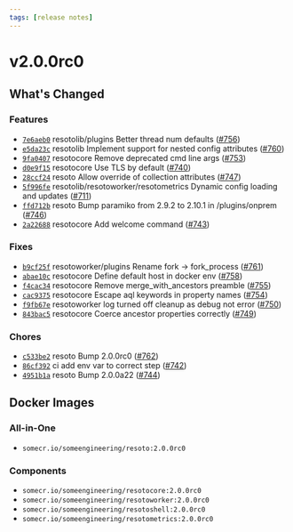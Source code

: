 ```yaml
---
tags: [release notes]
---
```


# v2.0.0rc0

## What's Changed

### Features

- [`7e6aeb0`](https://github.com/someengineering/resoto/commit/7e6aeb0) <span class="badge badge--secondary">resotolib/plugins</span> Better thread num defaults ([#756](https://github.com/someengineering/resoto/pull/756))
- [`e5da23c`](https://github.com/someengineering/resoto/commit/e5da23c) <span class="badge badge--secondary">resotolib</span> Implement support for nested config attributes ([#760](https://github.com/someengineering/resoto/pull/760))
- [`9fa0407`](https://github.com/someengineering/resoto/commit/9fa0407) <span class="badge badge--secondary">resotocore</span> Remove deprecated cmd line args ([#753](https://github.com/someengineering/resoto/pull/753))
- [`d0e9f15`](https://github.com/someengineering/resoto/commit/d0e9f15) <span class="badge badge--secondary">resotocore</span> Use TLS by default ([#740](https://github.com/someengineering/resoto/pull/740))
- [`28ccf24`](https://github.com/someengineering/resoto/commit/28ccf24) <span class="badge badge--secondary">resoto</span> Allow override of collection attributes ([#747](https://github.com/someengineering/resoto/pull/747))
- [`5f996fe`](https://github.com/someengineering/resoto/commit/5f996fe) <span class="badge badge--secondary">resotolib/resotoworker/resotometrics</span> Dynamic config loading and updates ([#711](https://github.com/someengineering/resoto/pull/711))
- [`ffd712b`](https://github.com/someengineering/resoto/commit/ffd712b) <span class="badge badge--secondary">resoto</span> Bump paramiko from 2.9.2 to 2.10.1 in /plugins/onprem ([#746](https://github.com/someengineering/resoto/pull/746))
- [`2a22688`](https://github.com/someengineering/resoto/commit/2a22688) <span class="badge badge--secondary">resotocore</span> Add welcome command ([#743](https://github.com/someengineering/resoto/pull/743))

### Fixes

- [`b9cf25f`](https://github.com/someengineering/resoto/commit/b9cf25f) <span class="badge badge--secondary">resotoworker/plugins</span> Rename fork -> fork_process ([#761](https://github.com/someengineering/resoto/pull/761))
- [`abae10c`](https://github.com/someengineering/resoto/commit/abae10c) <span class="badge badge--secondary">resotocore</span> Define default host in docker env ([#758](https://github.com/someengineering/resoto/pull/758))
- [`f4cac34`](https://github.com/someengineering/resoto/commit/f4cac34) <span class="badge badge--secondary">resotocore</span> Remove merge_with_ancestors preamble ([#755](https://github.com/someengineering/resoto/pull/755))
- [`cac9375`](https://github.com/someengineering/resoto/commit/cac9375) <span class="badge badge--secondary">resotocore</span> Escape aql keywords in property names ([#754](https://github.com/someengineering/resoto/pull/754))
- [`f9fb67e`](https://github.com/someengineering/resoto/commit/f9fb67e) <span class="badge badge--secondary">resotoworker</span> log turned off cleanup as debug not error ([#750](https://github.com/someengineering/resoto/pull/750))
- [`843bac5`](https://github.com/someengineering/resoto/commit/843bac5) <span class="badge badge--secondary">resotocore</span> Coerce ancestor properties correctly ([#749](https://github.com/someengineering/resoto/pull/749))

### Chores

- [`c533be2`](https://github.com/someengineering/resoto/commit/c533be2) <span class="badge badge--secondary">resoto</span> Bump 2.0.0rc0 ([#762](https://github.com/someengineering/resoto/pull/762))
- [`86cf392`](https://github.com/someengineering/resoto/commit/86cf392) <span class="badge badge--secondary">ci</span> add env var to correct step ([#742](https://github.com/someengineering/resoto/pull/742))
- [`4951b1a`](https://github.com/someengineering/resoto/commit/4951b1a) <span class="badge badge--secondary">resoto</span> Bump 2.0.0a22 ([#744](https://github.com/someengineering/resoto/pull/744))

<!--truncate-->

## Docker Images

### All-in-One

- `somecr.io/someengineering/resoto:2.0.0rc0`

### Components

- `somecr.io/someengineering/resotocore:2.0.0rc0`
- `somecr.io/someengineering/resotoworker:2.0.0rc0`
- `somecr.io/someengineering/resotoshell:2.0.0rc0`
- `somecr.io/someengineering/resotometrics:2.0.0rc0`

